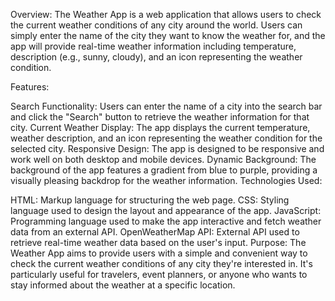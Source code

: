 Overview:
The Weather App is a web application that allows users to check the current weather conditions of any city around the world. Users can simply enter the name of the city they want to know the weather for, and the app will provide real-time weather information including temperature, description (e.g., sunny, cloudy), and an icon representing the weather condition.

Features:

Search Functionality: Users can enter the name of a city into the search bar and click the "Search" button to retrieve the weather information for that city.
Current Weather Display: The app displays the current temperature, weather description, and an icon representing the weather condition for the selected city.
Responsive Design: The app is designed to be responsive and work well on both desktop and mobile devices.
Dynamic Background: The background of the app features a gradient from blue to purple, providing a visually pleasing backdrop for the weather information.
Technologies Used:

HTML: Markup language for structuring the web page.
CSS: Styling language used to design the layout and appearance of the app.
JavaScript: Programming language used to make the app interactive and fetch weather data from an external API.
OpenWeatherMap API: External API used to retrieve real-time weather data based on the user's input.
Purpose:
The Weather App aims to provide users with a simple and convenient way to check the current weather conditions of any city they're interested in. It's particularly useful for travelers, event planners, or anyone who wants to stay informed about the weather at a specific location.
